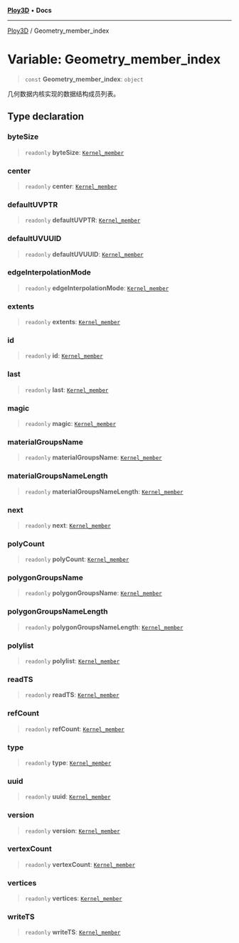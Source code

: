 [**Ploy3D**](../README.md) • **Docs**

***

[Ploy3D](../README.md) / Geometry\_member\_index

# Variable: Geometry\_member\_index

> `const` **Geometry\_member\_index**: `object`

几何数据内核实现的数据结构成员列表。

## Type declaration

### byteSize

> `readonly` **byteSize**: [`Kernel_member`](../type-aliases/Kernel_member.md)

### center

> `readonly` **center**: [`Kernel_member`](../type-aliases/Kernel_member.md)

### defaultUVPTR

> `readonly` **defaultUVPTR**: [`Kernel_member`](../type-aliases/Kernel_member.md)

### defaultUVUUID

> `readonly` **defaultUVUUID**: [`Kernel_member`](../type-aliases/Kernel_member.md)

### edgeInterpolationMode

> `readonly` **edgeInterpolationMode**: [`Kernel_member`](../type-aliases/Kernel_member.md)

### extents

> `readonly` **extents**: [`Kernel_member`](../type-aliases/Kernel_member.md)

### id

> `readonly` **id**: [`Kernel_member`](../type-aliases/Kernel_member.md)

### last

> `readonly` **last**: [`Kernel_member`](../type-aliases/Kernel_member.md)

### magic

> `readonly` **magic**: [`Kernel_member`](../type-aliases/Kernel_member.md)

### materialGroupsName

> `readonly` **materialGroupsName**: [`Kernel_member`](../type-aliases/Kernel_member.md)

### materialGroupsNameLength

> `readonly` **materialGroupsNameLength**: [`Kernel_member`](../type-aliases/Kernel_member.md)

### next

> `readonly` **next**: [`Kernel_member`](../type-aliases/Kernel_member.md)

### polyCount

> `readonly` **polyCount**: [`Kernel_member`](../type-aliases/Kernel_member.md)

### polygonGroupsName

> `readonly` **polygonGroupsName**: [`Kernel_member`](../type-aliases/Kernel_member.md)

### polygonGroupsNameLength

> `readonly` **polygonGroupsNameLength**: [`Kernel_member`](../type-aliases/Kernel_member.md)

### polylist

> `readonly` **polylist**: [`Kernel_member`](../type-aliases/Kernel_member.md)

### readTS

> `readonly` **readTS**: [`Kernel_member`](../type-aliases/Kernel_member.md)

### refCount

> `readonly` **refCount**: [`Kernel_member`](../type-aliases/Kernel_member.md)

### type

> `readonly` **type**: [`Kernel_member`](../type-aliases/Kernel_member.md)

### uuid

> `readonly` **uuid**: [`Kernel_member`](../type-aliases/Kernel_member.md)

### version

> `readonly` **version**: [`Kernel_member`](../type-aliases/Kernel_member.md)

### vertexCount

> `readonly` **vertexCount**: [`Kernel_member`](../type-aliases/Kernel_member.md)

### vertices

> `readonly` **vertices**: [`Kernel_member`](../type-aliases/Kernel_member.md)

### writeTS

> `readonly` **writeTS**: [`Kernel_member`](../type-aliases/Kernel_member.md)
